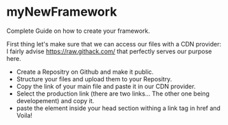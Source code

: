 # myNewFramework
Complete Guide on how to create your framework.

First thing let's make sure that we can access our files with a CDN provider: I fairly advise https://raw.githack.com/ that perfectly serves our purpose here.
- Create a Repositry on Github and make it public.
- Structure your files and upload them to your Repositry.
- Copy the link of your main file and paste it in our CDN provider.
- Select the production link (there are two links… The other one being developement) and copy it.
- paste the element inside your head section withing a link tag in href and Voila!